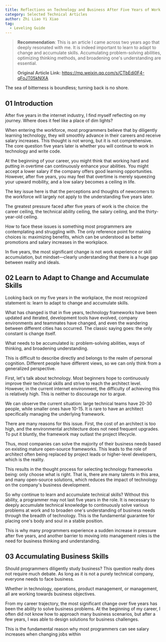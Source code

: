 ```yaml
---
title: Reflections on Technology and Business After Five Years of Work
category: Selected Technical Articles
author: Zhi Liao Yi Xiao
tag:
  - Leveling Guide
---
```


> **Recommendation**: This is an article I came across two years ago that deeply resonated with me. It is indeed important to learn to adapt to change and accumulate skills. Accumulating problem-solving abilities, optimizing thinking methods, and broadening one's understanding are essential.
>
> **Original Article Link:** <https://mp.weixin.qq.com/s/CTbEdi0F4-qFoJT05kNlXA>

The sea of bitterness is boundless; turning back is no shore.

## 01 Introduction

After five years in the internet industry, I find myself reflecting on my journey. Where does it feel like a place of dim lights?

When entering the workforce, most programmers believe that by diligently learning technology, they will smoothly advance in their careers and receive salary increases. This thought is not wrong, but it is not comprehensive. The core question five years later is whether you will continue to work in technology and write code.

At the beginning of your career, you might think that working hard and putting in overtime can continuously enhance your abilities. You might accept a lower salary if the company offers good learning opportunities. However, after five years, you may feel that overtime is merely squeezing your upward mobility, and a low salary becomes a ceiling in life.

The key issue here is that the perceptions and thoughts of newcomers to the workforce will largely not apply to the understanding five years later.

The greatest pressure faced after five years of work is the choice: the career ceiling, the technical ability ceiling, the salary ceiling, and the thirty-year-old ceiling.

How to face these issues is something most programmers are contemplating and struggling with. The only reference point for making choices is: maximizing benefits, which can be understood as better promotions and salary increases in the workplace.

In five years, the most significant change is not work experience or skill accumulation, but mindset—clearly understanding that there is a huge gap between reality and ideals.

## 02 Learn to Adapt to Change and Accumulate Skills

Looking back on my five years in the workplace, the most recognized statement is: learn to adapt to change and accumulate skills.

What has changed is that in five years, technology frameworks have been updated and iterated, development tools have evolved, company environments and teammates have changed, and even the wandering between different cities has occurred. The classic saying goes: the only constant is change itself.

What needs to be accumulated is: problem-solving abilities, ways of thinking, and broadening understanding.

This is difficult to describe directly and belongs to the realm of personal cognition. Different people have different views, so we can only think from a generalized perspective.

First, let's talk about technology. Most beginners hope to continuously improve their technical skills and strive to reach the architect level. However, in the current internet environment, the difficulty of achieving this is relatively high. This is neither to discourage nor to argue.

We can observe the current situation: large technical teams have 20-30 people, while smaller ones have 10-15. It is rare to have an architect specifically managing the underlying framework.

There are many reasons for this issue. First, the cost of an architect is too high, and the environmental architecture does not need frequent upgrades. To put it bluntly, the framework may outlast the project lifecycle.

Thus, most companies can solve the majority of their business needs based on existing mature open-source frameworks. This leads to the role of architect often being replaced by project leads or higher-level developers, which is the reality.

This results in the thought process for selecting technology frameworks being: only choose what is right. That is, there are many talents in this area, and many open-source solutions, which reduces the impact of technology on the company's business development.

So why continue to learn and accumulate technical skills? Without this ability, a programmer may not last five years in the role. It is necessary to deeply accumulate technical knowledge to continuously solve various problems at work and to broaden one's understanding of business needs through the breadth of technology. This is the fundamental guarantee for placing one's body and soul in a stable position.

This is why many programmers experience a sudden increase in pressure after five years, and another barrier to moving into management roles is the need for business thinking and understanding.

## 03 Accumulating Business Skills

Should programmers diligently study business? This question really does not require much debate. As long as it is not a purely technical company, everyone needs to face business.

Whether in technology, operations, product management, or management, all are working towards business objectives.

From my career trajectory, the most significant change over five years has been the ability to solve business problems. At the beginning of my career, I often did not know how to approach many business scenarios, but after a few years, I was able to design solutions for business challenges.

This is the fundamental reason why most programmers can see salary increases when changing jobs within
